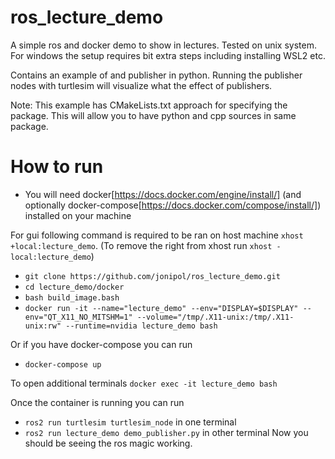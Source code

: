 # ros_lecture_demo
A simple ros and docker demo to show in lectures. Tested on unix system. For windows the setup requires bit extra steps including installing WSL2 etc.

Contains an example of and publisher in python. Running the publisher nodes with turtlesim will visualize what the effect of publishers.

Note: This example has CMakeLists.txt approach for specifying the package. This will allow you to have python and cpp sources in same package.

# How to run

- You will need docker[https://docs.docker.com/engine/install/] (and optionally docker-compose[https://docs.docker.com/compose/install/]) installed on your machine


For gui following command is required to be ran on host machine `xhost +local:lecture_demo`. (To remove the right from xhost run `xhost -local:lecture_demo`)

- `git clone https://github.com/jonipol/ros_lecture_demo.git`
- `cd lecture_demo/docker`
- `bash build_image.bash`
- `docker run -it --name="lecture_demo" --env="DISPLAY=$DISPLAY" --env="QT_X11_NO_MITSHM=1" --volume="/tmp/.X11-unix:/tmp/.X11-unix:rw" --runtime=nvidia lecture_demo bash`

Or if you have docker-compose you can run
- `docker-compose up`

To open additional terminals `docker exec -it lecture_demo bash`

Once the container is running you can run
- `ros2 run turtlesim turtlesim_node` in one terminal
- `ros2 run lecture_demo demo_publisher.py` in other terminal
Now you should be seeing the ros magic working.
